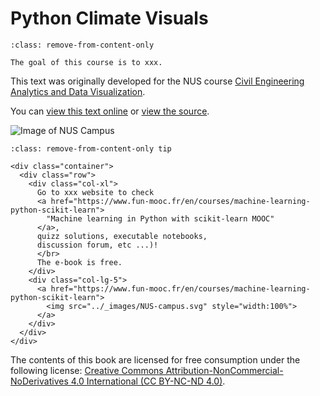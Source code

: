 # Python Climate Visuals

```{admonition} Welcome!
:class: remove-from-content-only

The goal of this course is to xxx. 
```

This text was originally developed for the NUS course [Civil Engineering Analytics and Data Visualization][pyCIVIL].

You can [view this text online][ghpages] or [view the source][source].

[pyCIVIL]: https://xiaoganghe.github.io/NUS-CE3201/
[ghpages]: https://xiaoganghe.github.io/NUS-CE3201/
[source]: https://github.com/XiaogangHe/python-climate-visuals

![Image of NUS Campus](../images/NUS-campus.svg)

```{admonition} Just for test purposes 
:class: remove-from-content-only tip

<div class="container">
  <div class="row">
    <div class="col-xl">
      Go to xxx website to check
      <a href="https://www.fun-mooc.fr/en/courses/machine-learning-python-scikit-learn">
        "Machine learning in Python with scikit-learn MOOC"
      </a>,
      quizz solutions, executable notebooks,
      discussion forum, etc ...)!
      </br>
      The e-book is free. 
    </div>
    <div class="col-lg-5">
      <a href="https://www.fun-mooc.fr/en/courses/machine-learning-python-scikit-learn">
        <img src="../_images/NUS-campus.svg" style="width:100%">
      </a>
    </div>
  </div>
</div>
```

The contents of this book are licensed for free consumption under the following license:
[Creative Commons Attribution-NonCommercial-NoDerivatives 4.0 International (CC BY-NC-ND 4.0)](https://creativecommons.org/licenses/by-nc-nd/4.0/).
